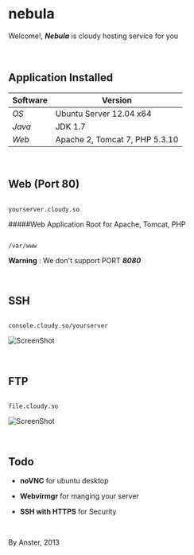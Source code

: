 nebula
======


Welcome!, **_Nebula_** is cloudy hosting service for you
<br/>
<br/>
<br/>

## Application Installed

Software | Version
--- | --- 
*OS* | Ubuntu Server 12.04 x64
*Java* | JDK 1.7
*Web* | Apache 2, Tomcat 7, PHP 5.3.10

<br/>

## Web (Port 80)


```

yourserver.cloudy.so

```

#####Web Application Root for Apache, Tomcat, PHP


```

/var/www

```

**Warning** : We don't support PORT **_8080_**

<br/>

## SSH


```

console.cloudy.so/yourserver

```
![ScreenShot](https://raw.github.com/Ansterd/nebula/master/console1.jpg)

<br/>

## FTP


```

file.cloudy.so

```
![ScreenShot](https://raw.github.com/Ansterd/nebula/master/ftp2.jpg)

<br/>

## Todo

- **noVNC** for ubuntu desktop

- **Webvirmgr** for manging your server

- **SSH with HTTPS** for Security

<br/>

By Anster, 2013


